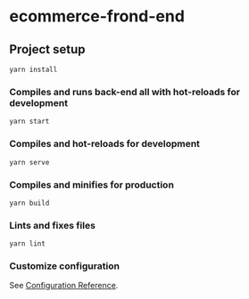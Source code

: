 # ecommerce-frond-end

## Project setup
```
yarn install
```

### Compiles and runs back-end all with hot-reloads for development
```
yarn start
```

### Compiles and hot-reloads for development
```
yarn serve
```

### Compiles and minifies for production
```
yarn build
```

### Lints and fixes files
```
yarn lint
```

### Customize configuration
See [Configuration Reference](https://cli.vuejs.org/config/).
